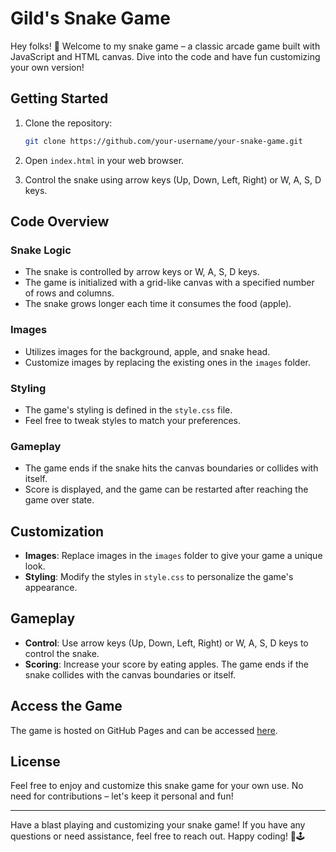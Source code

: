 # Gild's Snake Game

Hey folks! 👋 Welcome to my snake game – a classic arcade game built with JavaScript and HTML canvas. Dive into the code and have fun customizing your own version!

## Getting Started

1. Clone the repository:

   ```bash
   git clone https://github.com/your-username/your-snake-game.git
   ```

2. Open `index.html` in your web browser.

3. Control the snake using arrow keys (Up, Down, Left, Right) or W, A, S, D keys.

## Code Overview

### Snake Logic

- The snake is controlled by arrow keys or W, A, S, D keys.
- The game is initialized with a grid-like canvas with a specified number of rows and columns.
- The snake grows longer each time it consumes the food (apple).

### Images

- Utilizes images for the background, apple, and snake head.
- Customize images by replacing the existing ones in the `images` folder.

### Styling

- The game's styling is defined in the `style.css` file.
- Feel free to tweak styles to match your preferences.

### Gameplay

- The game ends if the snake hits the canvas boundaries or collides with itself.
- Score is displayed, and the game can be restarted after reaching the game over state.

## Customization

- **Images**: Replace images in the `images` folder to give your game a unique look.
- **Styling**: Modify the styles in `style.css` to personalize the game's appearance.

## Gameplay

- **Control**: Use arrow keys (Up, Down, Left, Right) or W, A, S, D keys to control the snake.
- **Scoring**: Increase your score by eating apples. The game ends if the snake collides with the canvas boundaries or itself.

## Access the Game

The game is hosted on GitHub Pages and can be accessed [here](https://geno419.github.io/snake/).

## License

Feel free to enjoy and customize this snake game for your own use. No need for contributions – let's keep it personal and fun!

---

Have a blast playing and customizing your snake game! If you have any questions or need assistance, feel free to reach out. Happy coding! 🐍🕹️
